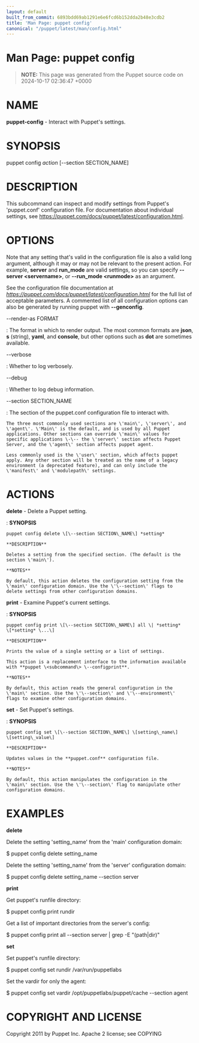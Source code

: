 ```yaml
---
layout: default
built_from_commit: 6893bdd69ab1291e6e6fcd6b152dda2b48e3cdb2
title: 'Man Page: puppet config'
canonical: "/puppet/latest/man/config.html"
---
```


# Man Page: puppet config

> **NOTE:** This page was generated from the Puppet source code on 2024-10-17 02:36:47 +0000

NAME
====

**puppet-config** - Interact with Puppet\'s settings.

SYNOPSIS
========

puppet config *action* \[\--section SECTION\_NAME\]

DESCRIPTION
===========

This subcommand can inspect and modify settings from Puppet\'s
\'puppet.conf\' configuration file. For documentation about individual
settings, see https://puppet.com/docs/puppet/latest/configuration.html.

OPTIONS
=======

Note that any setting that\'s valid in the configuration file is also a
valid long argument, although it may or may not be relevant to the
present action. For example, **server** and **run\_mode** are valid
settings, so you can specify **\--server \<servername\>**, or
**\--run\_mode \<runmode\>** as an argument.

See the configuration file documentation at
*https://puppet.com/docs/puppet/latest/configuration.html* for the full
list of acceptable parameters. A commented list of all configuration
options can also be generated by running puppet with **\--genconfig**.

\--render-as FORMAT

:   The format in which to render output. The most common formats are
    **json**, **s** (string), **yaml**, and **console**, but other
    options such as **dot** are sometimes available.

\--verbose

:   Whether to log verbosely.

\--debug

:   Whether to log debug information.

\--section SECTION\_NAME

:   The section of the puppet.conf configuration file to interact with.

    The three most commonly used sections are \'main\', \'server\', and
    \'agent\'. \'Main\' is the default, and is used by all Puppet
    applications. Other sections can override \'main\' values for
    specific applications \-\-- the \'server\' section affects Puppet
    Server, and the \'agent\' section affects puppet agent.

    Less commonly used is the \'user\' section, which affects puppet
    apply. Any other section will be treated as the name of a legacy
    environment (a deprecated feature), and can only include the
    \'manifest\' and \'modulepath\' settings.

ACTIONS
=======

**delete** - Delete a Puppet setting.

:   **SYNOPSIS**

    puppet config delete \[\--section SECTION\_NAME\] *setting*

    **DESCRIPTION**

    Deletes a setting from the specified section. (The default is the
    section \'main\').

    **NOTES**

    By default, this action deletes the configuration setting from the
    \'main\' configuration domain. Use the \'\--section\' flags to
    delete settings from other configuration domains.

**print** - Examine Puppet\'s current settings.

:   **SYNOPSIS**

    puppet config print \[\--section SECTION\_NAME\] all \| *setting*
    \[*setting* \...\]

    **DESCRIPTION**

    Prints the value of a single setting or a list of settings.

    This action is a replacement interface to the information available
    with **puppet \<subcommand\> \--configprint**.

    **NOTES**

    By default, this action reads the general configuration in the
    \'main\' section. Use the \'\--section\' and \'\--environment\'
    flags to examine other configuration domains.

**set** - Set Puppet\'s settings.

:   **SYNOPSIS**

    puppet config set \[\--section SECTION\_NAME\] \[setting\_name\]
    \[setting\_value\]

    **DESCRIPTION**

    Updates values in the **puppet.conf** configuration file.

    **NOTES**

    By default, this action manipulates the configuration in the
    \'main\' section. Use the \'\--section\' flag to manipulate other
    configuration domains.

EXAMPLES
========

**delete**

Delete the setting \'setting\_name\' from the \'main\' configuration
domain:

\$ puppet config delete setting\_name

Delete the setting \'setting\_name\' from the \'server\' configuration
domain:

\$ puppet config delete setting\_name \--section server

**print**

Get puppet\'s runfile directory:

\$ puppet config print rundir

Get a list of important directories from the server\'s config:

\$ puppet config print all \--section server \| grep -E \"(path\|dir)\"

**set**

Set puppet\'s runfile directory:

\$ puppet config set rundir /var/run/puppetlabs

Set the vardir for only the agent:

\$ puppet config set vardir /opt/puppetlabs/puppet/cache \--section
agent

COPYRIGHT AND LICENSE
=====================

Copyright 2011 by Puppet Inc. Apache 2 license; see COPYING
